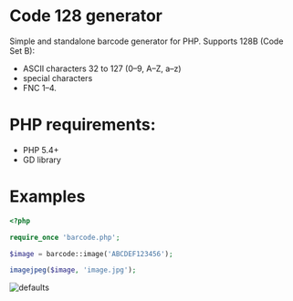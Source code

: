 # Code 128 generator
Simple and standalone barcode generator for PHP. Supports 128B (Code Set B):

* ASCII characters 32 to 127 (0–9, A–Z, a–z)
* special characters
* FNC 1–4.

# PHP requirements:
* PHP 5.4+
* GD library

# Examples

```php
<?php

require_once 'barcode.php';

$image = barcode::image('ABCDEF123456');

imagejpeg($image, 'image.jpg');
```

![defaults](https://github.com/ThisNameWasFree/code-128/blob/master/images/image_1.jpg)
